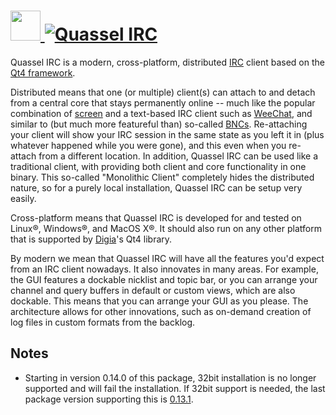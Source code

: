 # [<img src="https://cdn.jsdelivr.net/gh/AdmiringWorm/chocolatey-packages@666991132c85cfd09e577d6caadd5a6256921012/icons/quassel.png" height="48" width="48" /> ![Quassel IRC](https://img.shields.io/chocolatey/v/quassel.svg?label=Quassel%20IRC&style=for-the-badge)](https://community.chocolatey.org/packages/quassel)

Quassel IRC is a modern, cross-platform, distributed [IRC][irc] client based on the [Qt4 framework][qt4].

Distributed means that one (or multiple) client(s) can attach to and detach from a central core that stays permanently online -- much like the popular combination of [screen][] and a text-based IRC client such as [WeeChat][weechat], and similar to (but much more featureful than) so-called [BNCs][bncs]. Re-attaching your client will show your IRC session in the same state as you left it in (plus whatever happened while you were gone), and this even when you re-attach from a different location. In addition, Quassel IRC can be used like a traditional client, with providing both client and core functionality in one binary. This so-called "Monolithic Client" completely hides the distributed nature, so for a purely local installation, Quassel IRC can be setup very easily.

Cross-platform means that Quassel IRC is developed for and tested on Linux®, Windows®, and MacOS X®. It should also run on any other platform that is supported by [Digia][digia]'s Qt4 library.

By modern we mean that Quassel IRC will have all the features you'd expect from an IRC client nowadays. It also innovates in many areas. For example, the GUI features a dockable nicklist and topic bar, or you can arrange your channel and query buffers in default or custom views, which are also dockable. This means that you can arrange your GUI as you please. The architecture allows for other innovations, such as on-demand creation of log files in custom formats from the backlog.

## Notes

- Starting in version 0.14.0 of this package, 32bit installation is no longer supported and will fail the installation.
  If 32bit support is needed, the last package version supporting this is [0.13.1](https://community.chocolatey.org/packages/quassel/0.13.1).

[irc]: http://en.wikipedia.org/wiki/IRC
[qt4]: http://www.trolltech.com/products/qt
[screen]: http://en.wikipedia.org/wiki/GNU_Screen
[weechat]: http://weechat.flashtux.org/
[bncs]: http://en.wikipedia.org/wiki/Bouncer_(networking)
[digia]: http://qt.digia.com/
